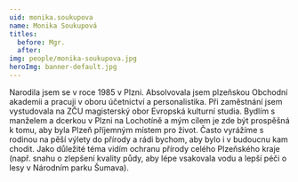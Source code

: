 ```yaml
---
uid: monika.soukupova
name: Monika Soukupová
titles:
  before: Mgr.
  after: 
img: people/monika-soukupova.jpg
heroImg: banner-default.jpg
---
```


Narodila jsem se v roce 1985 v Plzni. Absolvovala jsem plzeňskou Obchodní akademii a pracuji v oboru účetnictví a personalistika. Při zaměstnání jsem vystudovala na ZČU magisterský obor Evropská kulturní studia.
Bydlím s manželem a dcerkou v Plzni na Lochotíně a mým cílem je zde být prospěšná k tomu, aby byla Plzeň příjemným místem pro život. Často vyrážíme s rodinou na pěší výlety do přírody a rádi bychom, aby bylo i v budoucnu kam chodit. Jako důležité téma vidím ochranu přírody celého Plzeňského kraje (např. snahu o zlepšení kvality půdy, aby lépe vsakovala vodu a lepší péči o lesy v Národním parku Šumava).

